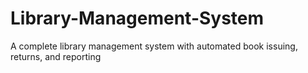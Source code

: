 # Library-Management-System
A complete library management system with automated book issuing, returns, and reporting
